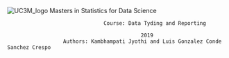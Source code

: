 ![UC3M_logo](https://www.uc3m.es/ss/Satellite?blobcol=urldata&blobkey=id&blobtable=MungoBlobs&blobwhere=1371552353583&ssbinary=true)
                                 Masters in Statistics for Data Science
                                   
                                   Course: Data Tyding and Reporting
                                            
                                               2019
                      Authors: Kambhampati Jyothi and Luis Gonzalez Conde Sanchez Crespo
                      
                      

